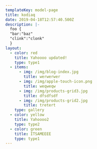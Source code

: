 ```yaml
---
templateKey: model-page
title: kodiaq
date: 2019-04-18T12:57:40.500Z
description: |-
  foo {
  "bar:"baz"
  "clink":"clonk"
  }
layout:
  - color: red
    title: Yahoooo updated!
    type: type1
  - items:
      - img: /img/blog-index.jpg
        title: werwerwer
      - img: /img/apple-touch-icon.png
        title: weqweqw
      - img: /img/products-grid3.jpg
        title: dfsdfsdf
      - img: /img/products-grid2.jpg
        title: tretert
    type: gallery
  - color: yellow
    title: Yahoooo2
    type: type2
  - color: green
    title: ITSAMEEEE
    type: type1
---
```


